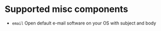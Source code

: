 # Supported misc components

- `email` Open default e-mail software on your OS with subject and body
